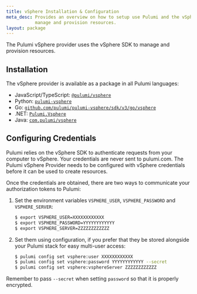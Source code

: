 ```yaml
---
title: vSphere Installation & Configuration
meta_desc: Provides an overview on how to setup use Pulumi and the vSphere SDK to
           manage and provision resources.
layout: package
---
```


The Pulumi vSphere provider uses the vSphere SDK to manage and provision resources.

## Installation

The vSphere provider is available as a package in all Pulumi languages:

* JavaScript/TypeScript: [`@pulumi/vsphere`](https://www.npmjs.com/package/@pulumi/vsphere)
* Python: [`pulumi-vsphere`](https://pypi.org/project/pulumi-vsphere/)
* Go: [`github.com/pulumi/pulumi-vsphere/sdk/v3/go/vsphere`](https://github.com/pulumi/pulumi-vsphere)
* .NET: [`Pulumi.Vsphere`](https://www.nuget.org/packages/Pulumi.Vsphere)
* Java: [`com.pulumi/vsphere`](https://central.sonatype.com/artifact/com.pulumi/vsphere)

## Configuring Credentials

Pulumi relies on the vSphere SDK to authenticate requests from your computer to vSphere. Your credentials are never sent
to pulumi.com.
The Pulumi vSphere Provider needs to be configured with vSphere credentials
before it can be used to create resources.

Once the credentials are obtained, there are two ways to communicate your authorization tokens to Pulumi:

1. Set the environment variables `VSPHERE_USER`, `VSPHERE_PASSWORD` and `VSPHERE_SERVER`:

    ```bash
    $ export VSPHERE_USER=XXXXXXXXXXXX
    $ export VSPHERE_PASSWORD=YYYYYYYYYYYY
    $ export VSPHERE_SERVER=ZZZZZZZZZZZZ
    ```

2. Set them using configuration, if you prefer that they be stored alongside your Pulumi stack for easy multi-user access:

    ```bash
    $ pulumi config set vsphere:user XXXXXXXXXXXX
    $ pulumi config set vsphere:password YYYYYYYYYYYY --secret
    $ pulumi config set vsphere:vsphereServer ZZZZZZZZZZZZ
    ```

Remember to pass `--secret` when setting `password` so that it is properly encrypted.
